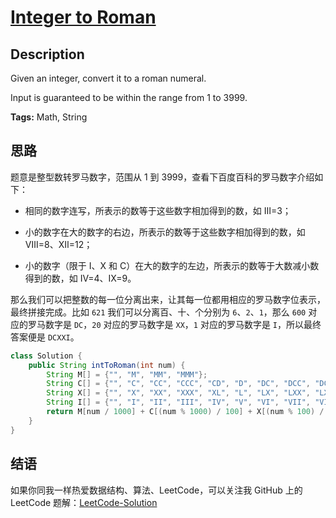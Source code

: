 # [Integer to Roman][title]

## Description

Given an integer, convert it to a roman numeral.

Input is guaranteed to be within the range from 1 to 3999.

**Tags:** Math, String


## 思路

题意是整型数转罗马数字，范围从 1 到 3999，查看下百度百科的罗马数字介绍如下：

* 相同的数字连写，所表示的数等于这些数字相加得到的数，如 Ⅲ=3；

* 小的数字在大的数字的右边，所表示的数等于这些数字相加得到的数，如 Ⅷ=8、Ⅻ=12；

* 小的数字（限于 Ⅰ、X 和 C）在大的数字的左边，所表示的数等于大数减小数得到的数，如 Ⅳ=4、Ⅸ=9。

那么我们可以把整数的每一位分离出来，让其每一位都用相应的罗马数字位表示，最终拼接完成。比如 `621` 我们可以分离百、十、个分别为 `6`、`2`、`1`，那么 `600` 对应的罗马数字是 `DC`，`20` 对应的罗马数字是 `XX`，`1` 对应的罗马数字是 `I`，所以最终答案便是 `DCXXI`。

```java
class Solution {
    public String intToRoman(int num) {
        String M[] = {"", "M", "MM", "MMM"};
        String C[] = {"", "C", "CC", "CCC", "CD", "D", "DC", "DCC", "DCCC", "CM"};
        String X[] = {"", "X", "XX", "XXX", "XL", "L", "LX", "LXX", "LXXX", "XC"};
        String I[] = {"", "I", "II", "III", "IV", "V", "VI", "VII", "VIII", "IX"};
        return M[num / 1000] + C[(num % 1000) / 100] + X[(num % 100) / 10] + I[num % 10];
    }
}
```


## 结语

如果你同我一样热爱数据结构、算法、LeetCode，可以关注我 GitHub 上的 LeetCode 题解：[LeetCode-Solution][ls]



[title]: https://leetcode.com/problems/integer-to-roman
[ls]: https://github.com/SDE603/LeetCode-Solution
